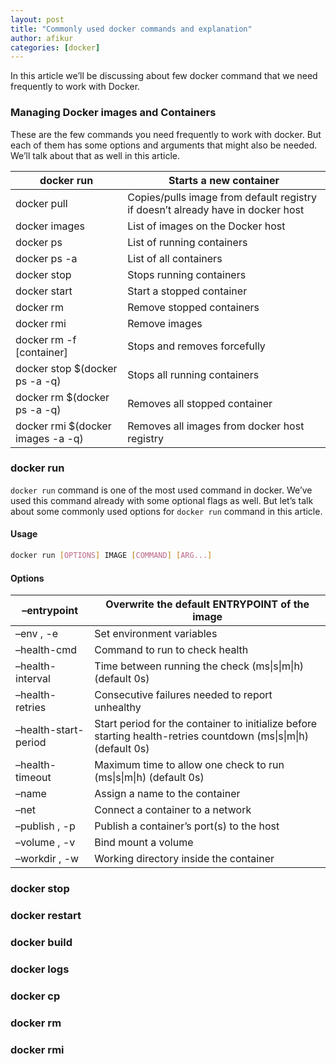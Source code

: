 ```yaml
---
layout: post
title: "Commonly used docker commands and explanation"
author: afikur
categories: [docker]
---
```


In this article we’ll be discussing about few docker command that we need frequently to work with Docker.

### Managing Docker images and Containers

These are the few commands you need frequently to work with docker. But each of them has some options and arguments that might also be needed. We’ll talk about that as well in this article.

| docker run                        | Starts a new container                                       |
| --------------------------------- | ------------------------------------------------------------ |
| docker pull                       | Copies/pulls image from default registry if doesn’t already have in docker host |
| docker images                     | List of images on the Docker host                            |
| docker ps                         | List of running containers                                   |
| docker ps -a                      | List of all containers                                       |
| docker stop                       | Stops running containers                                     |
| docker start                      | Start a stopped container                                    |
| docker rm                         | Remove stopped containers                                    |
| docker rmi                        | Remove images                                                |
| docker rm -f [container]          | Stops and removes forcefully                                 |
| docker stop $(docker ps -a -q)    | Stops all running containers                                 |
| docker rm $(docker ps -a -q)      | Removes all stopped container                                |
| docker rmi $(docker images -a -q) | Removes all images from docker host registry                 |

### docker run

`docker run` command is one of the most used command in docker. We’ve used this command already with some optional flags as well. But let’s talk about some commonly used options for `docker run` command in this article.

#### Usage

```bash
docker run [OPTIONS] IMAGE [COMMAND] [ARG...]
```

#### Options

| –entrypoint          | Overwrite the default ENTRYPOINT of the image                |
| -------------------- | ------------------------------------------------------------ |
| –env , -e            | Set environment variables                                    |
| –health-cmd          | Command to run to check health                               |
| –health-interval     | Time between running the check (ms\|s\|m\|h) (default 0s)    |
| –health-retries      | Consecutive failures needed to report unhealthy              |
| –health-start-period | Start period for the container to initialize before starting health-retries countdown (ms\|s\|m\|h) (default 0s) |
| –health-timeout      | Maximum time to allow one check to run (ms\|s\|m\|h) (default 0s) |
| –name                | Assign a name to the container                               |
| –net                 | Connect a container to a network                             |
| –publish , -p        | Publish a container’s port(s) to the host                    |
| –volume , -v         | Bind mount a volume                                          |
| –workdir , -w        | Working directory inside the container                       |

### docker stop

### docker restart

### docker build

### docker logs

### docker cp

### docker rm

### docker rmi